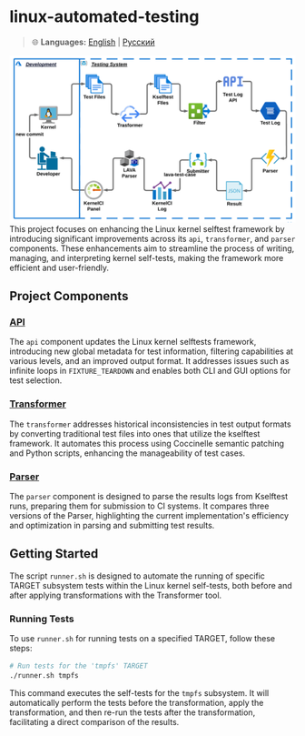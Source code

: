 # linux-automated-testing

> 🌐 **Languages:** [English](./README.md) | [Русский](./README_ru.md)

![framework](./framework.png) 
This project focuses on enhancing the Linux kernel selftest framework by introducing significant improvements across its `api`, `transformer`, and `parser` components. These enhancements aim to streamline the process of writing, managing, and interpreting kernel self-tests, making the framework more efficient and user-friendly.

## Project Components

### [API](./api/README.md)

The `api` component updates the Linux kernel selftests framework, introducing new global metadata for test information, filtering capabilities at various levels, and an improved output format. It addresses issues such as infinite loops in `FIXTURE_TEARDOWN` and enables both CLI and GUI options for test selection.

### [Transformer](./transformer/README.md)

The `transformer` addresses historical inconsistencies in test output formats by converting traditional test files into ones that utilize the kselftest framework. It automates this process using Coccinelle semantic patching and Python scripts, enhancing the manageability of test cases.

### [Parser](./parser/README.md)

The `parser` component is designed to parse the results logs from Kselftest runs, preparing them for submission to CI systems. It compares three versions of the Parser, highlighting the current implementation's efficiency and optimization in parsing and submitting test results.

## Getting Started

The script `runner.sh` is designed to automate the running of specific TARGET subsystem tests within the Linux kernel self-tests, both before and after applying transformations with the Transformer tool. 
### Running Tests

To use `runner.sh` for running tests on a specified TARGET, follow these steps:

```bash
# Run tests for the 'tmpfs' TARGET
./runner.sh tmpfs
```

This command executes the self-tests for the `tmpfs` subsystem. It will automatically perform the tests before the transformation, apply the transformation, and then re-run the tests after the transformation, facilitating a direct comparison of the results.
